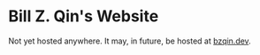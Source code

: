# Bill Z. Qin's Website

Not yet hosted anywhere. It may, in future, be hosted at [bzqin.dev](https://bzqin.dev).
